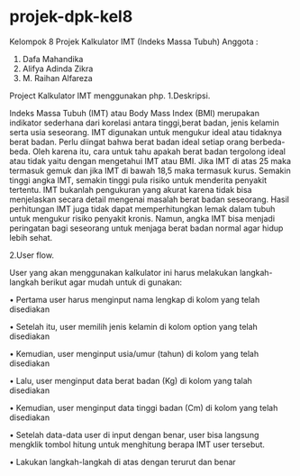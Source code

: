 # projek-dpk-kel8
Kelompok 8 
Projek Kalkulator IMT (Indeks Massa Tubuh)
Anggota :
1. Dafa Mahandika 
2. Alifya Adinda Zikra
3. M. Raihan Alfareza

Project Kalkulator IMT menggunakan php.
1.Deskripsi. 

Indeks Massa Tubuh (IMT) atau Body Mass Index (BMI) merupakan indikator sederhana dari korelasi antara tinggi,berat badan, jenis kelamin serta usia seseorang. IMT   digunakan untuk mengukur ideal atau tidaknya berat badan. Perlu diingat bahwa berat badan ideal setiap orang berbeda-beda. Oleh karena itu, cara untuk tahu apakah       berat badan tergolong ideal atau tidak yaitu dengan mengetahui IMT atau BMI. Jika IMT di atas 25 maka termasuk gemuk dan jika IMT di bawah 18,5 maka termasuk kurus.     Semakin tinggi angka IMT, semakin tinggi pula risiko untuk menderita penyakit tertentu. IMT bukanlah pengukuran yang akurat karena tidak bisa menjelaskan secara detail   mengenai masalah berat badan seseorang. Hasil perhitungan IMT juga tidak dapat memperhitungkan lemak dalam tubuh untuk mengukur risiko penyakit kronis. Namun, angka     IMT bisa menjadi peringatan bagi seseorang untuk menjaga berat badan normal agar hidup lebih sehat.


2.User flow.
  
  User yang akan menggunakan kalkulator ini harus melakukan langkah-langkah berikut agar mudah untuk di gunakan: 
      
  • Pertama user harus menginput nama lengkap di kolom yang telah disediakan 
  
  • Setelah itu, user memilih jenis kelamin di kolom option yang telah disediakan
  
  • Kemudian, user menginput usia/umur (tahun) di kolom yang telah disediakan
  
  •	Lalu, user menginput data berat badan (Kg) di kolom yang talah disediakan
  
  •	Kemudian, user menginput data tinggi badan (Cm) di kolom yang telah disediakan
  
  •	Setelah data-data user di input dengan benar, user bisa langsung mengklik tombol hitung untuk menghitung berapa IMT user tersebut.
  
  •	Lakukan langkah-langkah di atas dengan terurut dan benar



